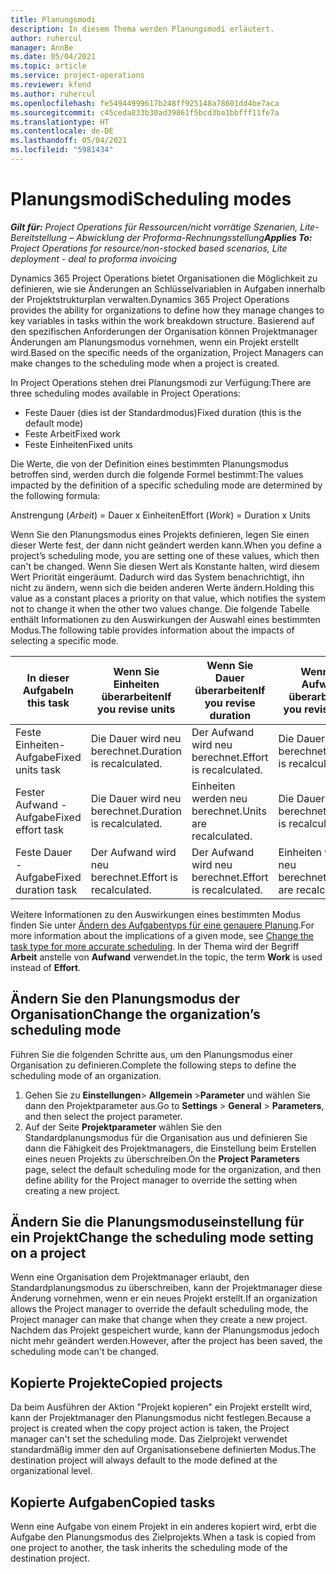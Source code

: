 ```yaml
---
title: Planungsmodi
description: In diesem Thema werden Planungsmodi erläutert.
author: ruhercul
manager: AnnBe
ms.date: 05/04/2021
ms.topic: article
ms.service: project-operations
ms.reviewer: kfend
ms.author: ruhercul
ms.openlocfilehash: fe54944999617b248ff925148a78601dd4be7aca
ms.sourcegitcommit: c45ceda833b30ad39861f5bcd3ba1bbfff11fe7a
ms.translationtype: HT
ms.contentlocale: de-DE
ms.lasthandoff: 05/04/2021
ms.locfileid: "5981434"
---
```

# <a name="scheduling-modes"></a><span data-ttu-id="f3814-103">Planungsmodi</span><span class="sxs-lookup"><span data-stu-id="f3814-103">Scheduling modes</span></span>

<span data-ttu-id="f3814-104">_**Gilt für:** Project Operations für Ressourcen/nicht vorrätige Szenarien, Lite-Bereitstellung – Abwicklung der Proforma-Rechnungsstellung_</span><span class="sxs-lookup"><span data-stu-id="f3814-104">_**Applies To:** Project Operations for resource/non-stocked based scenarios, Lite deployment - deal to proforma invoicing_</span></span>


<span data-ttu-id="f3814-105">Dynamics 365 Project Operations bietet Organisationen die Möglichkeit zu definieren, wie sie Änderungen an Schlüsselvariablen in Aufgaben innerhalb der Projektstrukturplan verwalten.</span><span class="sxs-lookup"><span data-stu-id="f3814-105">Dynamics 365 Project Operations provides the ability for organizations to define how they manage changes to key variables in tasks within the work breakdown structure.</span></span> <span data-ttu-id="f3814-106">Basierend auf den spezifischen Anforderungen der Organisation können Projektmanager Änderungen am Planungsmodus vornehmen, wenn ein Projekt erstellt wird.</span><span class="sxs-lookup"><span data-stu-id="f3814-106">Based on the specific needs of the organization, Project Managers can make changes to the scheduling mode when a project is created.</span></span>

<span data-ttu-id="f3814-107">In Project Operations stehen drei Planungsmodi zur Verfügung:</span><span class="sxs-lookup"><span data-stu-id="f3814-107">There are three scheduling modes available in Project Operations:</span></span>

  - <span data-ttu-id="f3814-108">Feste Dauer (dies ist der Standardmodus)</span><span class="sxs-lookup"><span data-stu-id="f3814-108">Fixed duration (this is the default mode)</span></span>
  - <span data-ttu-id="f3814-109">Feste Arbeit</span><span class="sxs-lookup"><span data-stu-id="f3814-109">Fixed work</span></span>
  - <span data-ttu-id="f3814-110">Feste Einheiten</span><span class="sxs-lookup"><span data-stu-id="f3814-110">Fixed units</span></span>

<span data-ttu-id="f3814-111">Die Werte, die von der Definition eines bestimmten Planungsmodus betroffen sind, werden durch die folgende Formel bestimmt:</span><span class="sxs-lookup"><span data-stu-id="f3814-111">The values impacted by the definition of a specific scheduling mode are determined by the following formula:</span></span>

  <span data-ttu-id="f3814-112">Anstrengung (*Arbeit*) = Dauer x Einheiten</span><span class="sxs-lookup"><span data-stu-id="f3814-112">Effort (*Work*) = Duration x Units</span></span>

<span data-ttu-id="f3814-113">Wenn Sie den Planungsmodus eines Projekts definieren, legen Sie einen dieser Werte fest, der dann nicht geändert werden kann.</span><span class="sxs-lookup"><span data-stu-id="f3814-113">When you define a project’s scheduling mode, you are setting one of these values, which then can't be changed.</span></span> <span data-ttu-id="f3814-114">Wenn Sie diesen Wert als Konstante halten, wird diesem Wert Priorität eingeräumt. Dadurch wird das System benachrichtigt, ihn nicht zu ändern, wenn sich die beiden anderen Werte ändern.</span><span class="sxs-lookup"><span data-stu-id="f3814-114">Holding this value as a constant places a priority on that value, which notifies the system not to change it when the other two values change.</span></span> <span data-ttu-id="f3814-115">Die folgende Tabelle enthält Informationen zu den Auswirkungen der Auswahl eines bestimmten Modus.</span><span class="sxs-lookup"><span data-stu-id="f3814-115">The following table provides information about the impacts of selecting a specific mode.</span></span>

| <span data-ttu-id="f3814-116">**In dieser Aufgabe**</span><span class="sxs-lookup"><span data-stu-id="f3814-116">**In this task**</span></span>             | <span data-ttu-id="f3814-117">**Wenn Sie Einheiten überarbeiten**</span><span class="sxs-lookup"><span data-stu-id="f3814-117">**If you revise units**</span></span>   | <span data-ttu-id="f3814-118">**Wenn Sie Dauer überarbeiten**</span><span class="sxs-lookup"><span data-stu-id="f3814-118">**If you revise duration**</span></span> | <span data-ttu-id="f3814-119">**Wenn Sie Aufwand überarbeiten**</span><span class="sxs-lookup"><span data-stu-id="f3814-119">**If you revise effort**</span></span>  |
|----------------------|---------------------------|----------------------------|---------------------------|
| <span data-ttu-id="f3814-120">Feste Einheiten-Aufgabe</span><span class="sxs-lookup"><span data-stu-id="f3814-120">Fixed units task</span></span>     | <span data-ttu-id="f3814-121">Die Dauer wird neu berechnet.</span><span class="sxs-lookup"><span data-stu-id="f3814-121">Duration is recalculated.</span></span> | <span data-ttu-id="f3814-122">Der Aufwand wird neu berechnet.</span><span class="sxs-lookup"><span data-stu-id="f3814-122">Effort is recalculated.</span></span>    | <span data-ttu-id="f3814-123">Die Dauer wird neu berechnet.</span><span class="sxs-lookup"><span data-stu-id="f3814-123">Duration is recalculated.</span></span> |
| <span data-ttu-id="f3814-124">Fester Aufwand - Aufgabe</span><span class="sxs-lookup"><span data-stu-id="f3814-124">Fixed effort task</span></span>    | <span data-ttu-id="f3814-125">Die Dauer wird neu berechnet.</span><span class="sxs-lookup"><span data-stu-id="f3814-125">Duration is recalculated.</span></span> | <span data-ttu-id="f3814-126">Einheiten werden neu berechnet.</span><span class="sxs-lookup"><span data-stu-id="f3814-126">Units are recalculated.</span></span>    | <span data-ttu-id="f3814-127">Die Dauer wird neu berechnet.</span><span class="sxs-lookup"><span data-stu-id="f3814-127">Duration is recalculated.</span></span> |
| <span data-ttu-id="f3814-128">Feste Dauer - Aufgabe</span><span class="sxs-lookup"><span data-stu-id="f3814-128">Fixed duration task</span></span>  | <span data-ttu-id="f3814-129">Der Aufwand wird neu berechnet.</span><span class="sxs-lookup"><span data-stu-id="f3814-129">Effort is recalculated.</span></span>   | <span data-ttu-id="f3814-130">Der Aufwand wird neu berechnet.</span><span class="sxs-lookup"><span data-stu-id="f3814-130">Effort is recalculated.</span></span>    | <span data-ttu-id="f3814-131">Einheiten werden neu berechnet.</span><span class="sxs-lookup"><span data-stu-id="f3814-131">Units are recalculated.</span></span>   |

<span data-ttu-id="f3814-132">Weitere Informationen zu den Auswirkungen eines bestimmten Modus finden Sie unter [ Ändern des Aufgabentyps für eine genauere Planung](https://support.microsoft.com/en-us/office/change-the-task-type-for-more-accurate-scheduling-b0b969ad-45bc-4e9e-8967-435587548a72).</span><span class="sxs-lookup"><span data-stu-id="f3814-132">For more information about the implications of a given mode, see [Change the task type for more accurate scheduling](https://support.microsoft.com/en-us/office/change-the-task-type-for-more-accurate-scheduling-b0b969ad-45bc-4e9e-8967-435587548a72).</span></span> <span data-ttu-id="f3814-133">In der Thema wird der Begriff **Arbeit** anstelle von **Aufwand** verwendet.</span><span class="sxs-lookup"><span data-stu-id="f3814-133">In the topic, the term **Work** is used instead of **Effort**.</span></span>

## <a name="change-the-organizations-scheduling-mode"></a><span data-ttu-id="f3814-134">Ändern Sie den Planungsmodus der Organisation</span><span class="sxs-lookup"><span data-stu-id="f3814-134">Change the organization’s scheduling mode</span></span>

<span data-ttu-id="f3814-135">Führen Sie die folgenden Schritte aus, um den Planungsmodus einer Organisation zu definieren.</span><span class="sxs-lookup"><span data-stu-id="f3814-135">Complete the following steps to define the scheduling mode of an organization.</span></span>

1. <span data-ttu-id="f3814-136">Gehen Sie zu **Einstellungen**\> **Allgemein** \>**Parameter** und wählen Sie dann den Projektparameter aus.</span><span class="sxs-lookup"><span data-stu-id="f3814-136">Go to **Settings** \> **General** \> **Parameters**, and then select the project parameter.</span></span> 
2. <span data-ttu-id="f3814-137">Auf der Seite **Projektparameter** wählen Sie den Standardplanungsmodus für die Organisation aus und definieren Sie dann die Fähigkeit des Projektmanagers, die Einstellung beim Erstellen eines neuen Projekts zu überschreiben.</span><span class="sxs-lookup"><span data-stu-id="f3814-137">On the **Project Parameters** page, select the default scheduling mode for the organization, and then define ability for the Project manager to override the setting when creating a new project.</span></span>

## <a name="change-the-scheduling-mode-setting-on-a-project"></a><span data-ttu-id="f3814-138">Ändern Sie die Planungsmoduseinstellung für ein Projekt</span><span class="sxs-lookup"><span data-stu-id="f3814-138">Change the scheduling mode setting on a project</span></span>

<span data-ttu-id="f3814-139">Wenn eine Organisation dem Projektmanager erlaubt, den Standardplanungsmodus zu überschreiben, kann der Projektmanager diese Änderung vornehmen, wenn er ein neues Projekt erstellt.</span><span class="sxs-lookup"><span data-stu-id="f3814-139">If an organization allows the Project manager to override the default scheduling mode, the Project manager can make that change when they create a new project.</span></span> <span data-ttu-id="f3814-140">Nachdem das Projekt gespeichert wurde, kann der Planungsmodus jedoch nicht mehr geändert werden.</span><span class="sxs-lookup"><span data-stu-id="f3814-140">However, after the project has been saved, the scheduling mode can't be changed.</span></span>

## <a name="copied-projects"></a><span data-ttu-id="f3814-141">Kopierte Projekte</span><span class="sxs-lookup"><span data-stu-id="f3814-141">Copied projects</span></span>

<span data-ttu-id="f3814-142">Da beim Ausführen der Aktion "Projekt kopieren" ein Projekt erstellt wird, kann der Projektmanager den Planungsmodus nicht festlegen.</span><span class="sxs-lookup"><span data-stu-id="f3814-142">Because a project is created when the copy project action is taken, the Project manager can't set the scheduling mode.</span></span> <span data-ttu-id="f3814-143">Das Zielprojekt verwendet standardmäßig immer den auf Organisationsebene definierten Modus.</span><span class="sxs-lookup"><span data-stu-id="f3814-143">The destination project will always default to the mode defined at the organizational level.</span></span>

## <a name="copied-tasks"></a><span data-ttu-id="f3814-144">Kopierte Aufgaben</span><span class="sxs-lookup"><span data-stu-id="f3814-144">Copied tasks</span></span>

<span data-ttu-id="f3814-145">Wenn eine Aufgabe von einem Projekt in ein anderes kopiert wird, erbt die Aufgabe den Planungsmodus des Zielprojekts.</span><span class="sxs-lookup"><span data-stu-id="f3814-145">When a task is copied from one project to another, the task inherits the scheduling mode of the destination project.</span></span>
